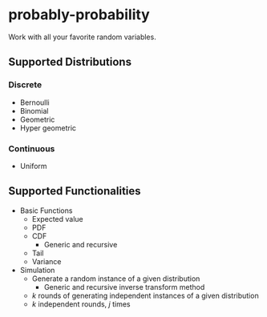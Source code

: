 # probably-probability
Work with all your favorite random variables.

## Supported Distributions

### Discrete

* Bernoulli
* Binomial
* Geometric
* Hyper geometric

### Continuous

* Uniform

## Supported Functionalities

* Basic Functions
  * Expected value
  * PDF
  * CDF
    * Generic and recursive
  * Tail
  * Variance
* Simulation
  * Generate a random instance of a given distribution
    * Generic and recursive inverse transform method
  * *k* rounds of generating independent instances of a given distribution
  * *k* independent rounds, *j* times

  
